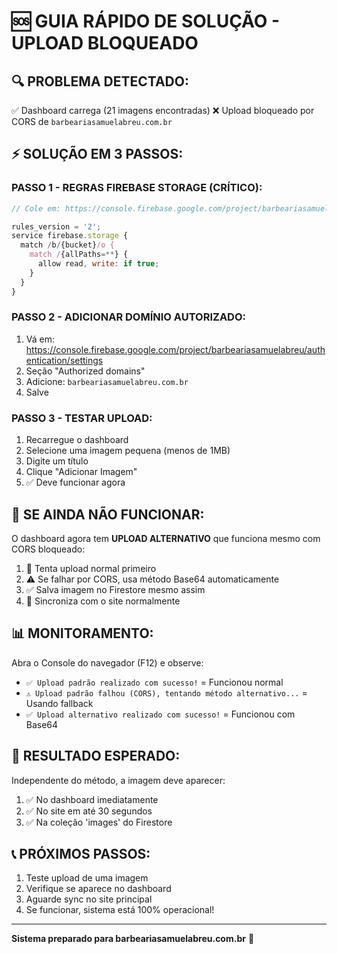# 🆘 GUIA RÁPIDO DE SOLUÇÃO - UPLOAD BLOQUEADO

## 🔍 PROBLEMA DETECTADO:
✅ Dashboard carrega (21 imagens encontradas)
❌ Upload bloqueado por CORS de `barbeariasamuelabreu.com.br`

## ⚡ SOLUÇÃO EM 3 PASSOS:

### PASSO 1 - REGRAS FIREBASE STORAGE (CRÍTICO):
```javascript
// Cole em: https://console.firebase.google.com/project/barbeariasamuelabreu/storage/rules

rules_version = '2';
service firebase.storage {
  match /b/{bucket}/o {
    match /{allPaths=**} {
      allow read, write: if true;
    }
  }
}
```

### PASSO 2 - ADICIONAR DOMÍNIO AUTORIZADO:
1. Vá em: https://console.firebase.google.com/project/barbeariasamuelabreu/authentication/settings
2. Seção "Authorized domains" 
3. Adicione: `barbeariasamuelabreu.com.br`
4. Salve

### PASSO 3 - TESTAR UPLOAD:
1. Recarregue o dashboard
2. Selecione uma imagem pequena (menos de 1MB)
3. Digite um título
4. Clique "Adicionar Imagem"
5. ✅ Deve funcionar agora

## 🔄 SE AINDA NÃO FUNCIONAR:

O dashboard agora tem **UPLOAD ALTERNATIVO** que funciona mesmo com CORS bloqueado:

1. 🔄 Tenta upload normal primeiro
2. ⚠️ Se falhar por CORS, usa método Base64 automaticamente
3. ✅ Salva imagem no Firestore mesmo assim
4. 🔄 Sincroniza com o site normalmente

## 📊 MONITORAMENTO:

Abra o Console do navegador (F12) e observe:
- `✅ Upload padrão realizado com sucesso!` = Funcionou normal
- `⚠️ Upload padrão falhou (CORS), tentando método alternativo...` = Usando fallback
- `✅ Upload alternativo realizado com sucesso!` = Funcionou com Base64

## 🎯 RESULTADO ESPERADO:
Independente do método, a imagem deve aparecer:
1. ✅ No dashboard imediatamente
2. ✅ No site em até 30 segundos
3. ✅ Na coleção 'images' do Firestore

## 📞 PRÓXIMOS PASSOS:
1. Teste upload de uma imagem
2. Verifique se aparece no dashboard  
3. Aguarde sync no site principal
4. Se funcionar, sistema está 100% operacional!

---
**Sistema preparado para barbeariasamuelabreu.com.br** 🚀